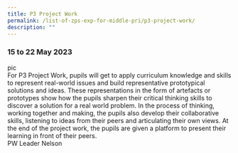 ```yaml
---
title: P3 Project Work
permalink: /list-of-zps-exp-for-middle-pri/p3-project-work/
description: ""
---
```

### **15 to 22 May 2023**
pic<br>For P3 Project Work, pupils will get to apply curriculum knowledge and skills to represent real-world issues and build representative prototypical solutions and ideas. These representations in the form of artefacts or prototypes show how the pupils sharpen their critical thinking skills to discover a solution for a real world problem. In the process of thinking, working together and making, the pupils also develop their collaborative skills, listening to ideas from their peers and articulating their own views. At the end of the project work, the pupils are given a platform to present their learning in front of their peers.<br>PW Leader Nelson